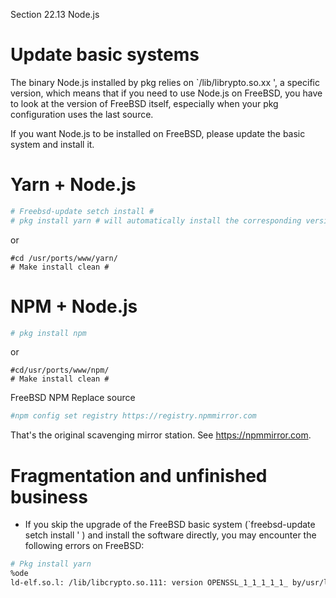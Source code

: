 Section 22.13 Node.js

# Update basic systems

The binary Node.js installed by pkg relies on `/lib/librypto.so.xx ', a specific version, which means that if you need to use Node.js on FreeBSD, you have to look at the version of FreeBSD itself, especially when your pkg configuration uses the last source.

If you want Node.js to be installed on FreeBSD, please update the basic system and install it.

# Yarn + Node.js

```sh '
# Freebsd-update setch install #
# pkg install yarn # will automatically install the corresponding version of nodejs
````

or

````
#cd /usr/ports/www/yarn/
# Make install clean #
````

# NPM + Node.js

```sh '
# pkg install npm
````

or

````
#cd/usr/ports/www/npm/
# Make install clean #
````

FreeBSD NPM Replace source

```sh '
#npm config set registry https://registry.npmmirror.com
````

That's the original scavenging mirror station. See <https://npmmirror.com>.

# Fragmentation and unfinished business

- If you skip the upgrade of the FreeBSD basic system (`freebsd-update setch install ' ) and install the software directly, you may encounter the following errors on FreeBSD:

```sh '
# Pkg install yarn
%ode
ld-elf.so.l: /lib/libcrypto.so.111: version OPENSSL_1_1_1_1_1_ by/usr/local/bin/node not found
````
